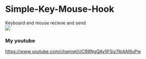 # Simple-Key-Mouse-Hook
Keyboard and mouse recieve and send<br>
[![](http://img.youtube.com/vi/sorEVJbbZqQ/0.jpg)](http://www.youtube.com/watch?v=sorEVJbbZqQ "")<br>
### My youtube
https://www.youtube.com/channel/UCR8NgQAy5F5iz7lb4AI9uPw
